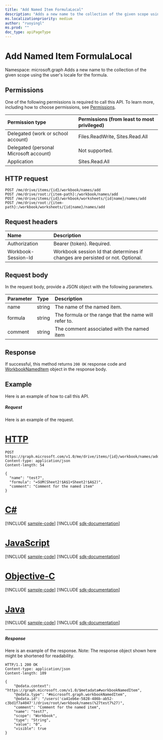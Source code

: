 ```yaml
---
title: "Add Named Item FormulaLocal"
description: "Adds a new name to the collection of the given scope using the user's locale for the formula."
ms.localizationpriority: medium
author: "ruoyingl"
ms.prod: ""
doc_type: apiPageType
---
```


# Add Named Item FormulaLocal

Namespace: microsoft.graph
Adds a new name to the collection of the given scope using the user's locale for the formula.

## Permissions
One of the following permissions is required to call this API. To learn more, including how to choose permissions, see [Permissions](/graph/permissions-reference).

|Permission type      | Permissions (from least to most privileged)              |
|:--------------------|:---------------------------------------------------------|
|Delegated (work or school account) | Files.ReadWrite, Sites.Read.All    |
|Delegated (personal Microsoft account) | Not supported.    |
|Application | Sites.Read.All |

## HTTP request
<!-- { "blockType": "ignored" } -->
```http
POST /me/drive/items/{id}/workbook/names/add
POST /me/drive/root:/{item-path}:/workbook/names/add
POST /me/drive/items/{id}/workbook/worksheets/{id|name}/names/add
POST /me/drive/root:/{item-path}:/workbook/worksheets/{id|name}/names/add

```
## Request headers
| Name       | Description|
|:---------------|:----------|
| Authorization  | Bearer {token}. Required. |
| Workbook-Session-Id  | Workbook session Id that determines if changes are persisted or not. Optional.|

## Request body
In the request body, provide a JSON object with the following parameters.

| Parameter	   | Type	|Description|
|:---------------|:--------|:----------|
|name|string|The name of the named item.|
|formula|string|The formula or the range that the name will refer to.|
|comment|string|The comment associated with the named item|

## Response

If successful, this method returns `200 OK` response code and [WorkbookNamedItem](../resources/nameditem.md) object in the response body.

## Example
Here is an example of how to call this API.

##### Request
Here is an example of the request.


# [HTTP](#tab/http)
<!-- {
  "blockType": "request",
  "name": "NamedItemcollection_add_2"
}-->
```http
POST https://graph.microsoft.com/v1.0/me/drive/items/{id}/workbook/names/addFormulaLocal
Content-type: application/json
Content-length: 54

{
  "name": "test7",
  "formula": "=SUM(Sheet2!$A$1+Sheet2!$A$2)",
  "comment": "Comment for the named item"
}
```
# [C#](#tab/csharp)
[!INCLUDE [sample-code](../includes/snippets/csharp/nameditemcollection-add-2-csharp-snippets.md)]
[!INCLUDE [sdk-documentation](../includes/snippets/snippets-sdk-documentation-link.md)]

# [JavaScript](#tab/javascript)
[!INCLUDE [sample-code](../includes/snippets/javascript/nameditemcollection-add-2-javascript-snippets.md)]
[!INCLUDE [sdk-documentation](../includes/snippets/snippets-sdk-documentation-link.md)]

# [Objective-C](#tab/objc)
[!INCLUDE [sample-code](../includes/snippets/objc/nameditemcollection-add-2-objc-snippets.md)]
[!INCLUDE [sdk-documentation](../includes/snippets/snippets-sdk-documentation-link.md)]

# [Java](#tab/java)
[!INCLUDE [sample-code](../includes/snippets/java/nameditemcollection-add-2-java-snippets.md)]
[!INCLUDE [sdk-documentation](../includes/snippets/snippets-sdk-documentation-link.md)]

---


##### Response
Here is an example of the response. Note: The response object shown here might be shortened for readability.
<!-- {
  "blockType": "response",
  "truncated": true,
  "@odata.type": "microsoft.graph.workbookNamedItem"
} -->
```http
HTTP/1.1 200 OK
Content-type: application/json
Content-length: 109

{
    "@odata.context": "https://graph.microsoft.com/v1.0/$metadata#workbookNamedItem",
    "@odata.type": "#microsoft.graph.workbookNamedItem",
    "@odata.id": "/users('ca41eb6e-5828-486b-ab52-c3bd1f7a4047')/drive/root/workbook/names(%27test7%27)",
    "comment": "Comment for the named item",
    "name": "test7",
    "scope": "Workbook",
    "type": "String",
    "value": "0",
    "visible": true
}
```


<!-- uuid: 8fcb5dbc-d5aa-4681-8e31-b001d5168d79
2015-10-25 14:57:30 UTC -->
<!-- {
  "type": "#page.annotation",
  "description": "NamedItemCollection: add",
  "keywords": "",
  "section": "documentation",
  "tocPath": "",
  "suppressions": [
  ]
}-->

